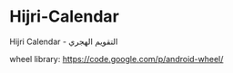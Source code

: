Hijri-Calendar
==============

Hijri Calendar - التقويم الهجري

wheel library:
https://code.google.com/p/android-wheel/
